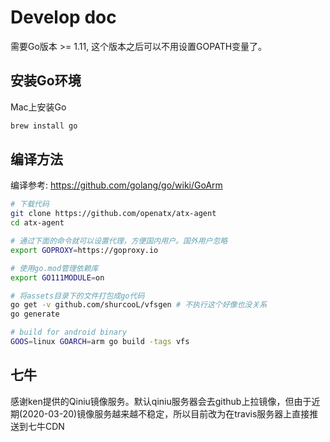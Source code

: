 # Develop doc
需要Go版本 >= 1.11, 这个版本之后可以不用设置GOPATH变量了。


## 安装Go环境
Mac上安装Go

```bash
brew install go
```

## 编译方法
编译参考: https://github.com/golang/go/wiki/GoArm

```bash
# 下载代码
git clone https://github.com/openatx/atx-agent
cd atx-agent

# 通过下面的命令就可以设置代理，方便国内用户。国外用户忽略
export GOPROXY=https://goproxy.io

# 使用go.mod管理依赖库
export GO111MODULE=on

# 将assets目录下的文件打包成go代码
go get -v github.com/shurcooL/vfsgen # 不执行这个好像也没关系
go generate

# build for android binary
GOOS=linux GOARCH=arm go build -tags vfs
```

## 七牛
感谢ken提供的Qiniu镜像服务。默认qiniu服务器会去github上拉镜像，但由于近期(2020-03-20)镜像服务越来越不稳定，所以目前改为在travis服务器上直接推送到七牛CDN
